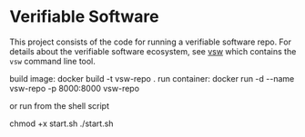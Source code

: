 # Verifiable Software

This project consists of the code for running a verifiable software repo. For
details about the verifiable software ecosystem, see
[vsw](https://github.com/verifiablesoftware/vsw) which contains the `vsw`
command line tool.


build image: docker build -t vsw-repo .
run container: docker run -d --name vsw-repo -p 8000:8000 vsw-repo

or run from the shell script

chmod +x start.sh
./start.sh